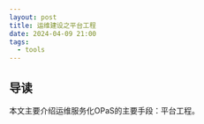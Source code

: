 ```yaml
---
layout: post
title: 运维建设之平台工程
date: 2024-04-09 21:00
tags:
  - tools
---
```


## 导读
本文主要介绍运维服务化OPaS的主要手段：平台工程。


